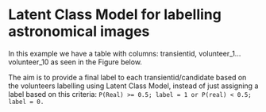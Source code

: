 # Latent Class Model for labelling astronomical images

In this example we have a table with columns: transientid, volunteer_1... volunteer_10 as seen in the Figure below. 

The aim is to provide a final label to each transientid/candidate based on the volunteers labelling using Latent Class Model, instead of just assigning a label based on this criteria:
`P(Real) >= 0.5; label = 1 or P(real) < 0.5; label = 0.`

